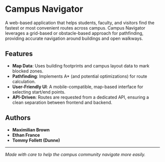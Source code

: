 # Campus Navigator

A web-based application that helps students, faculty, and visitors find the fastest or most convenient routes across campus. Campus Navigator leverages a grid-based or obstacle-based approach for pathfinding, providing accurate navigation around buildings and open walkways.

## Features
- **Map Data**: Uses building footprints and campus layout data to mark blocked zones.
- **Pathfinding**: Implements A* (and potential optimizations) for route calculation.
- **User-Friendly UI**: A mobile-compatible, map-based interface for selecting start/end points.
- **API-Driven**: Routes are requested from a dedicated API, ensuring a clean separation between frontend and backend.

## Authors
- **Maximilian Brown**
- **Ethan France**
- **Tommy Follett (Dunne)**

---
*Made with care to help the campus community navigate more easily.*
